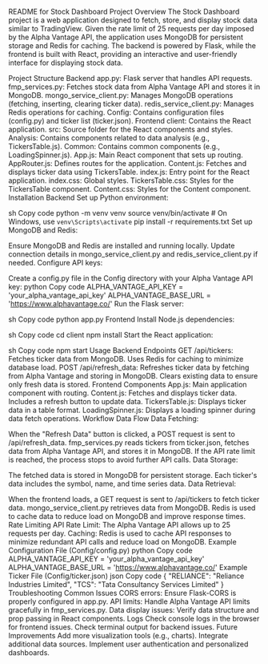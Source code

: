 README for Stock Dashboard Project
Overview
The Stock Dashboard project is a web application designed to fetch, store, and display stock data similar to TradingView. Given the rate limit of 25 requests per day imposed by the Alpha Vantage API, the application uses MongoDB for persistent storage and Redis for caching. The backend is powered by Flask, while the frontend is built with React, providing an interactive and user-friendly interface for displaying stock data.

Project Structure
Backend
app.py: Flask server that handles API requests.
fmp_services.py: Fetches stock data from Alpha Vantage API and stores it in MongoDB.
mongo_service_client.py: Manages MongoDB operations (fetching, inserting, clearing ticker data).
redis_service_client.py: Manages Redis operations for caching.
Config: Contains configuration files (config.py) and ticker list (ticker.json).
Frontend
client: Contains the React application.
src: Source folder for the React components and styles.
Analysis: Contains components related to data analysis (e.g., TickersTable.js).
Common: Contains common components (e.g., LoadingSpinner.js).
App.js: Main React component that sets up routing.
AppRouter.js: Defines routes for the application.
Content.js: Fetches and displays ticker data using TickersTable.
index.js: Entry point for the React application.
index.css: Global styles.
TickersTable.css: Styles for the TickersTable component.
Content.css: Styles for the Content component.
Installation
Backend
Set up Python environment:

sh
Copy code
python -m venv venv
source venv/bin/activate  # On Windows, use `venv\Scripts\activate`
pip install -r requirements.txt
Set up MongoDB and Redis:

Ensure MongoDB and Redis are installed and running locally.
Update connection details in mongo_service_client.py and redis_service_client.py if needed.
Configure API keys:

Create a config.py file in the Config directory with your Alpha Vantage API key:
python
Copy code
ALPHA_VANTAGE_API_KEY = 'your_alpha_vantage_api_key'
ALPHA_VANTAGE_BASE_URL = 'https://www.alphavantage.co/'
Run the Flask server:

sh
Copy code
python app.py
Frontend
Install Node.js dependencies:

sh
Copy code
cd client
npm install
Start the React application:

sh
Copy code
npm start
Usage
Backend Endpoints
GET /api/tickers: Fetches ticker data from MongoDB. Uses Redis for caching to minimize database load.
POST /api/refresh_data: Refreshes ticker data by fetching from Alpha Vantage and storing in MongoDB. Clears existing data to ensure only fresh data is stored.
Frontend Components
App.js: Main application component with routing.
Content.js: Fetches and displays ticker data. Includes a refresh button to update data.
TickersTable.js: Displays ticker data in a table format.
LoadingSpinner.js: Displays a loading spinner during data fetch operations.
Workflow
Data Flow
Data Fetching:

When the "Refresh Data" button is clicked, a POST request is sent to /api/refresh_data.
fmp_services.py reads tickers from ticker.json, fetches data from Alpha Vantage API, and stores it in MongoDB.
If the API rate limit is reached, the process stops to avoid further API calls.
Data Storage:

The fetched data is stored in MongoDB for persistent storage.
Each ticker's data includes the symbol, name, and time series data.
Data Retrieval:

When the frontend loads, a GET request is sent to /api/tickers to fetch ticker data.
mongo_service_client.py retrieves data from MongoDB.
Redis is used to cache data to reduce load on MongoDB and improve response times.
Rate Limiting
API Rate Limit: The Alpha Vantage API allows up to 25 requests per day.
Caching: Redis is used to cache API responses to minimize redundant API calls and reduce load on MongoDB.
Example Configuration File (Config/config.py)
python
Copy code
ALPHA_VANTAGE_API_KEY = 'your_alpha_vantage_api_key'
ALPHA_VANTAGE_BASE_URL = 'https://www.alphavantage.co/'
Example Ticker File (Config/ticker.json)
json
Copy code
{
  "RELIANCE": "Reliance Industries Limited",
  "TCS": "Tata Consultancy Services Limited"
}
Troubleshooting
Common Issues
CORS errors: Ensure Flask-CORS is properly configured in app.py.
API limits: Handle Alpha Vantage API limits gracefully in fmp_services.py.
Data display issues: Verify data structure and prop passing in React components.
Logs
Check console logs in the browser for frontend issues.
Check terminal output for backend issues.
Future Improvements
Add more visualization tools (e.g., charts).
Integrate additional data sources.
Implement user authentication and personalized dashboards.
